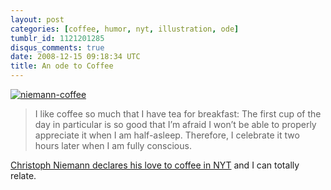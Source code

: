 ```yaml
---
layout: post
categories: [coffee, humor, nyt, illustration, ode]
tumblr_id: 1121201285
disqus_comments: true
date: 2008-12-15 09:18:34 UTC
title: An ode to Coffee
---
```


<a href="http://niemann.blogs.nytimes.com/2008/12/02/coffee/"><img src="/attachments/2008/12/niemann-coffee.jpg" alt="niemann-coffee" /></a>

<blockquote>I like coffee so much that I have tea for breakfast: The first cup of the day in particular is so good that I’m afraid I won’t be able to properly appreciate it when I am half-asleep. Therefore, I celebrate it two hours later when I am fully conscious.</blockquote>

<a href="http://niemann.blogs.nytimes.com/2008/12/02/coffee/">Christoph Niemann declares his love to coffee in NYT</a> and I can totally relate.
